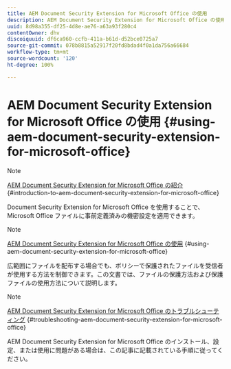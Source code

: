 ```yaml
---
title: AEM Document Security Extension for Microsoft Office の使用
description: AEM Document Security Extension for Microsoft Office の使用
uuid: 8d98a355-df25-4d8e-ae76-a63a93f280c4
contentOwner: dhv
discoiquuid: df6ca960-ccfb-411a-b61d-d52bce0725a7
source-git-commit: 078b8815a52917f20fd8bdad4f0a1da756a66684
workflow-type: tm+mt
source-wordcount: '120'
ht-degree: 100%

---
```



# AEM Document Security Extension for Microsoft Office の使用 {#using-aem-document-security-extension-for-microsoft-office}

>[!NOTE]
>
>[AEM Document Security Extension for Microsoft Office の紹介](../document-security-extension-microsoft-office.md) {#introduction-to-aem-document-security-extension-for-microsoft-office}
>
>Document Security Extension for Microsoft Office を使用することで、Microsoft Office ファイルに事前定義済みの機密設定を適用できます。

>[!NOTE]
>
>[AEM Document Security Extension for Microsoft Office の使用](../using-aem-document-security-extension.md) {#using-aem-document-security-extension-for-microsoft-office}
>
>広範囲にファイルを配布する場合でも、ポリシーで保護されたファイルを受信者が使用する方法を制御できます。この文書では、ファイルの保護方法および保護ファイルの使用方法について説明します。

>[!NOTE]
>
>[AEM Document Security Extension for Microsoft Office のトラブルシューティング](../troubleshooting-document-security-extension.md) {#troubleshooting-aem-document-security-extension-for-microsoft-office}
>
>AEM Document Security Extension for Microsoft Office のインストール、設定、または使用に問題がある場合は、この記事に記載されている手順に従ってください。

